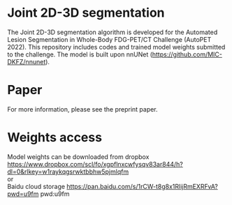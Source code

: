 # Joint 2D-3D segmentation 
The Joint 2D-3D segmentation algorithm is developed for the Automated Lesion Segmentation in Whole-Body FDG-PET/CT Challenge (AutoPET 2022). This repository includes codes and trained model weights submitted to the challenge. The model is built upon nnUNet (https://github.com/MIC-DKFZ/nnunet).

# Paper 
For more information, please see the preprint paper.

# Weights access 
Model weights can be downloaded from dropbox https://www.dropbox.com/scl/fo/xgpflnxcwfysqv83ar844/h?dl=0&rlkey=w1raykqgsrwktbbhw5pjmlqfm <br />
or <br />
Baidu cloud storage https://pan.baidu.com/s/1rCW-t8g8x1RlijRmEXRFvA?pwd=u9fm pwd:u9fm 
